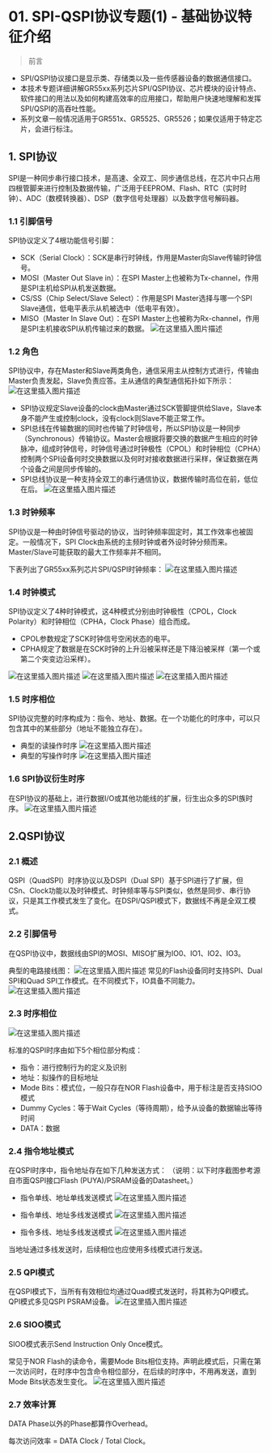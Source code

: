 # 01. SPI-QSPI协议专题(1) - 基础协议特征介绍



> 前言

- SPI/QSPI协议接口是显示类、存储类以及一些传感器设备的数据通信接口。
- 本技术专题详细讲解GR55xx系列芯片SPI/QSPI协议、芯片模块的设计特点、软件接口的用法以及如何构建高效率的应用接口，帮助用户快速地理解和发挥SPI/QSPI的高吞吐性能。
- 系列文章一般情况适用于GR551x、GR5525、GR5526；如果仅适用于特定芯片，会进行标注。

## 1. SPI协议

SPI是一种同步串行接口技术，是高速、全双工、同步通信总线，在芯片中只占用四根管脚来进行控制及数据传输，广泛用于EEPROM、Flash、RTC（实时时钟）、ADC（数模转换器）、DSP（数字信号处理器）以及数字信号解码器。

### 1.1 引脚信号

SPI协议定义了4根功能信号引脚：

- SCK（Serial Clock）：SCK是串行时钟线，作用是Master向Slave传输时钟信号。
- MOSI（Master Out Slave in）：在SPI Master上也被称为Tx-channel，作用是SPI主机给SPI从机发送数据。
- CS/SS（Chip Select/Slave Select）：作用是SPI Master选择与哪一个SPI Slave通信，低电平表示从机被选中（低电平有效）。
- MISO（Master In Slave Out）：在SPI Master上也被称为Rx-channel，作用是SPI主机接收SPI从机传输过来的数据。
![在这里插入图片描述](../../../../_images/e37d97570f0549ba8381eac2339e972f.png)

### 1.2 角色

SPI协议中，存在Master和Slave两类角色，通信采用主从控制方式进行，传输由Master负责发起，Slave负责应答。主从通信的典型通信拓扑如下所示：
![在这里插入图片描述](../../../../_images/bfb3b5d0532b4100af5d355ace484fc1.png)

- SPI协议规定Slave设备的clock由Master通过SCK管脚提供给Slave，Slave本身不能产生或控制clock，没有clock则Slave不能正常工作。
- SPI总线在传输数据的同时也传输了时钟信号，所以SPI协议是一种同步（Synchronous）传输协议。Master会根据将要交换的数据产生相应的时钟脉冲，组成时钟信号，时钟信号通过时钟极性（CPOL）和时钟相位（CPHA）控制两个SPI设备何时交换数据以及何时对接收数据进行采样，保证数据在两个设备之间是同步传输的。
- SPI总线协议是一种支持全双工的串行通信协议，数据传输时高位在前，低位在后。
![在这里插入图片描述](../../../../_images/3e861a7f190c49849b0239fbf9b43dce.png)

### 1.3 时钟频率

SPI协议是一种由时钟信号驱动的协议，当时钟频率固定时，其工作效率也被固定。一般情况下，SPI Clock由系统的主频时钟或者外设时钟分频而来。Master/Slave可能获取的最大工作频率并不相同。

下表列出了GR55xx系列芯片SPI/QSPI时钟频率：
![在这里插入图片描述](../../../../_images/ce10ad7e5fa04751bbc2146053e685c8.png)

### 1.4 时钟模式

SPI协议定义了4种时钟模式，这4种模式分别由时钟极性（CPOL，Clock Polarity）和时钟相位（CPHA，Clock Phase）组合而成。

- CPOL参数规定了SCK时钟信号空闲状态的电平。
- CPHA规定了数据是在SCK时钟的上升沿被采样还是下降沿被采样（第一个或第二个突变边沿采样）。

![在这里插入图片描述](../../../../_images/a3ac8db7ff0642d9a232c3548cbdd33b.png)
![在这里插入图片描述](../../../../_images/189d99c6d23a488fb5eb23b74a2e9abd.png)
![在这里插入图片描述](../../../../_images/0d7580f688824da0bbd48e5ffbe8f42d.png)

### 1.5 时序相位

SPI协议完整的时序构成为：指令、地址、数据。在一个功能化的时序中，可以只包含其中的某些部分（地址不能独立存在）。

- 典型的读操作时序
![在这里插入图片描述](../../../../_images/6d47a998a5304049baf3cd5075e0515b.png)
- 典型的写操作时序
![在这里插入图片描述](../../../../_images/cfd5288db09444a4b9d2357cd17aa12f.png)

### 1.6 SPI协议衍生时序

在SPI协议的基础上，进行数据I/O或其他功能线的扩展，衍生出众多的SPI族时序。
![在这里插入图片描述](../../../../_images/95125dfa0da94729b18ab55a0ed1c901.png)

## 2.QSPI协议

### 2.1 概述

QSPI（QuadSPI）时序协议以及DSPI（Dual SPI）基于SPI进行了扩展，但CSn、Clock功能以及时钟模式、时钟频率等与SPI类似，依然是同步、串行协议，只是其工作模式发生了变化。在DSPI/QSPI模式下，数据线不再是全双工模式。

### 2.2 引脚信号

在QSPI协议中，数据线由SPI的MOSI、MISO扩展为IO0、IO1、IO2、IO3。

典型的电路接线图：
![在这里插入图片描述](../../../../_images/967a6367f5804f13abe3c420ff65337a.png)
常见的Flash设备同时支持SPI、Dual SPI和Quad SPI工作模式。在不同模式下，IO具备不同能力。
![在这里插入图片描述](../../../../_images/2e07e4f34855451ab5d20bb099f4363a.png)

### 2.3 时序相位
![在这里插入图片描述](../../../../_images/2ab29e59e4c34e5bb348a6a49e106468.png)

标准的QSPI时序由如下5个相位部分构成：

- 指令：进行控制行为的定义及识别
- 地址：拟操作的目标地址
- Mode Bits：模式位，一般只存在NOR Flash设备中，用于标注是否支持SIOO模式 
- Dummy Cycles：等于Wait Cycles（等待周期），给予从设备的数据输出等待时间
- DATA：数据

### 2.4 指令地址模式

在QSPI时序中，指令地址存在如下几种发送方式：
（说明：以下时序截图参考源自市面QSPI接口Flash (PUYA)/PSRAM设备的Datasheet。）

- 指令单线、地址单线发送模式
![在这里插入图片描述](../../../../_images/b9ce9b304ba34b62bfa2b84f3962fae1.png)

- 指令单线、地址多线发送模式
![在这里插入图片描述](../../../../_images/2e20185695b54563add6e02e06301948.png)

- 指令多线、地址多线发送模式
![在这里插入图片描述](../../../../_images/4099222c8e6b4fa69c9137efb3acdcbe.png)

当地址通过多线发送时，后续相位也应使用多线模式进行发送。


### 2.5 QPI模式

在QSPI模式下，当所有有效相位均通过Quad模式发送时，将其称为QPI模式。QPI模式多见QSPI PSRAM设备。
![在这里插入图片描述](../../../../_images/740c888c44b54048b7b8e22851bbc7a1.png)

### 2.6 SIOO模式

SIOO模式表示Send Instruction Only Once模式。

常见于NOR Flash的读命令，需要Mode Bits相位支持。声明此模式后，只需在第一次访问时，在时序中包含命令相位部分，在后续的时序中，不用再发送，直到Mode Bits状态发生变化。
![在这里插入图片描述](../../../../_images/bbe51a46aeea45e4bddbaa841bb8c9ee.png)

### 2.7 效率计算

DATA Phase以外的Phase都算作Overhead。

每次访问效率 = DATA Clock / Total Clock。


